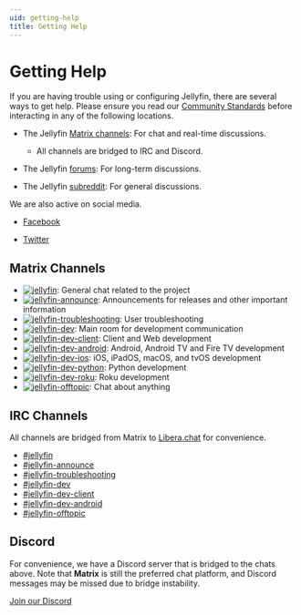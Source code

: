 ```yaml
---
uid: getting-help
title: Getting Help
---
```


# Getting Help

If you are having trouble using or configuring Jellyfin, there are several ways to get help. Please ensure you read our [Community Standards](xref:community-standards) before interacting in any of the following locations.

* The Jellyfin [Matrix channels](https://matrix.to/#/+jellyfin:matrix.org): For chat and real-time discussions.

  * All channels are bridged to IRC and Discord.

* The Jellyfin [forums](https://forum.jellyfin.org): For long-term discussions.

* The Jellyfin [subreddit](https://www.reddit.com/r/jellyfin): For general discussions.

We are also active on social media.

* [Facebook](https://www.facebook.com/Jellyfin-319514125331205)

* [Twitter](https://twitter.com/jellyfin)

## Matrix Channels

* <a href="https://matrix.to/#/#jellyfin:matrix.org"><img alt="jellyfin" src="https://img.shields.io/matrix/jellyfin:matrix.org.svg?logo=matrix&label=jellyfin"></a>: General chat related to the project
* <a href="https://matrix.to/#/#jellyfin-announce:matrix.org"><img alt="jellyfin-announce" src="https://img.shields.io/matrix/jellyfin-announce:matrix.org.svg?logo=matrix&label=jellyfin-announce"></a>: Announcements for releases and other important information
* <a href="https://matrix.to/#/#jellyfin-troubleshooting:matrix.org"><img alt="jellyfin-troubleshooting" src="https://img.shields.io/matrix/jellyfin-troubleshooting:matrix.org.svg?logo=matrix&label=jellyfin-troubleshooting"></a>: User troubleshooting
* <a href="https://matrix.to/#/#jellyfin-dev:matrix.org"><img alt="jellyfin-dev" src="https://img.shields.io/matrix/jellyfin-dev:matrix.org.svg?logo=matrix&label=jellyfin-dev"></a>: Main room for development communication
* <a href="https://matrix.to/#/#jellyfin-dev-client:matrix.org"><img alt="jellyfin-dev-client" src="https://img.shields.io/matrix/jellyfin-dev-client:matrix.org.svg?logo=matrix&label=jellyfin-dev-client"></a>: Client and Web development
* <a href="https://matrix.to/#/#jellyfin-dev-android:matrix.org"><img alt="jellyfin-dev-android" src="https://img.shields.io/matrix/jellyfin-dev-android:matrix.org.svg?logo=matrix&label=jellyfin-dev-android"></a>: Android, Android TV and Fire TV development
* <a href="https://matrix.to/#/#jellyfin-dev-ios:matrix.org"><img alt="jellyfin-dev-ios" src="https://img.shields.io/matrix/jellyfin-dev-ios:matrix.org.svg?logo=matrix&label=jellyfin-dev-ios"></a>: iOS, iPadOS, macOS, and tvOS development
* <a href="https://matrix.to/#/#jellyfin-dev-python:matrix.org"><img alt="jellyfin-dev-python" src="https://img.shields.io/matrix/jellyfin-dev-python:matrix.org.svg?logo=matrix&label=jellyfin-dev-python"></a>: Python development
* <a href="https://matrix.to/#/#jellyfin-dev-roku:matrix.org"><img alt="jellyfin-dev-roku" src="https://img.shields.io/matrix/jellyfin-dev-roku:matrix.org.svg?logo=matrix&label=jellyfin-dev-roku"></a>: Roku development
* <a href="https://matrix.to/#/#jellyfin-offtopic:matrix.org"><img alt="jellyfin-offtopic" src="https://img.shields.io/matrix/jellyfin-offtopic:matrix.org.svg?logo=matrix&label=jellyfin-offtopic"></a>: Chat about anything

## IRC Channels

All channels are bridged from Matrix to [Libera.chat](https://libera.chat) for convenience.

* [#jellyfin](ircs://irc.libera.chat:6697/#jellyfin)
* [#jellyfin-announce](ircs://irc.libera.chat:6697/#jellyfin-announce)
* [#jellyfin-troubleshooting](ircs://irc.libera.chat:6697/#jellyfin-troubleshooting)
* [#jellyfin-dev](ircs://irc.libera.chat:6697/#jellyfin-dev)
* [#jellyfin-dev-client](ircs://irc.libera.chat:6697/#jellyfin-dev-client)
* [#jellyfin-dev-android](ircs://irc.libera.chat:6697/#jellyfin-dev-android)
* [#jellyfin-offtopic](ircs://irc.libera.chat:6697/#jellyfin-offtopic)

## Discord

For convenience, we have a Discord server that is bridged to the chats above. Note that **Matrix** is still the preferred chat platform, and Discord messages may be missed due to bridge instability.

[Join our Discord](https://discord.gg/zHBxVSXdBV)
